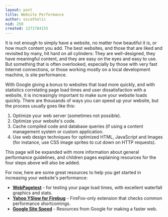 ```yaml
---
layout: post
title: Website Performance
author: oscatholic
nid: 250
created: 1271784155
---
```

<p>
	It is not enough to simply have a website, no matter how beautiful it is, or how much content you add. The best websites, and those that are liked and revisited by many, hit hard on all cylinders: They are well-designed, they have meaningful content, and they are easy on the eyes and easy to use. But something that is often overlooked, especially by those with very fast Internet connections, or those working mostly on a local development machine, is site performance.</p>
<p>
	With Google giving a bonus to websites that load more quickly, and with statistics correlating page load times and user dissatisfaction with a website, it is increasingly important to make sure your website loads quickly. There are thousands of ways you can speed up your website, but the process usually goes like this:</p>
<ol>
	<li>
		Optimize your web server (sometimes not possible).</li>
	<li>
		Optimize your website&#39;s code.</li>
	<li>
		Cache compiled code and database queries (if using a content management system or custom application.</li>
	<li>
		Use web design techniques for optimized HTML, JavaScript and Images (for instance, use CSS image sprites to cut down on HTTP requests).</li>
</ol>
<p>
	This page will be expanded with more information about general performance guidelines, and children pages explaining resources for the four steps above will also be added.</p>
<p>
	For now, here are some great resources to help you get started in increasing your website&#39;s performance:</p>
<ul>
	<li>
		<strong><a href="http://www.webpagetest.org/">WebPagetest</a></strong> - for testing your page load times, with excellent waterfall graphics and stats.</li>
	<li>
		<strong><a href="http://developer.yahoo.com/yslow/">Yahoo YSlow for Firebug</a></strong> - FireFox-only extension that checks common performance shortcomings.</li>
	<li>
		<strong><a href="http://code.google.com/speed/">Google Site Speed</a></strong> - Resources from Google for making a faster web.</li>
</ul>
